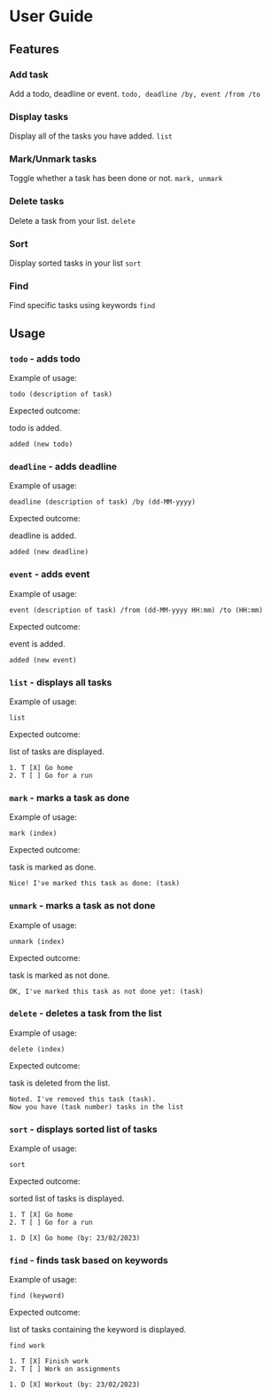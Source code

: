 # User Guide

## Features 

### Add task 

Add a todo, deadline or event. ``` todo, deadline /by, event /from /to ```

### Display tasks

Display all of the tasks you have added. ``` list ```


### Mark/Unmark tasks

Toggle whether a task has been done or not. ``` mark, unmark ```

### Delete tasks

Delete a task from your list. ``` delete ```

### Sort

Display sorted tasks in your list ``` sort ```

### Find

Find specific tasks using keywords ``` find ```

## Usage

### `todo` - adds todo

Example of usage: 

`todo (description of task)`

Expected outcome:

todo is added.

```
added (new todo)
```

### `deadline` - adds deadline

Example of usage: 

`deadline (description of task) /by (dd-MM-yyyy)`

Expected outcome:

deadline is added.

```
added (new deadline)
```

### `event` - adds event

Example of usage:

`event (description of task) /from (dd-MM-yyyy HH:mm) /to (HH:mm)`

Expected outcome:

event is added.

```
added (new event)
```
### `list` - displays all tasks

Example of usage:

`list`

Expected outcome:

list of tasks are displayed.

```
1. T [X] Go home
2. T [ ] Go for a run
```

### `mark` - marks a task as done

Example of usage:

`mark (index)`

Expected outcome:

task is marked as done.

```
Nice! I've marked this task as done: (task)
```

### `unmark` - marks a task as not done

Example of usage:

`unmark (index)`

Expected outcome:

task is marked as not done.

```
OK, I've marked this task as not done yet: (task)
```

### `delete` - deletes a task from the list

Example of usage:

`delete (index)`

Expected outcome:

task is deleted from the list.

```
Noted. I've removed this task (task). 
Now you have (task number) tasks in the list
```

### `sort` - displays sorted list of tasks 

Example of usage:

`sort`

Expected outcome:

sorted list of tasks is displayed.

```
1. T [X] Go home
2. T [ ] Go for a run

1. D [X] Go home (by: 23/02/2023)
```

### `find` - finds task based on keywords

Example of usage:

`find (keyword)`

Expected outcome:

list of tasks containing the keyword is displayed.

```
find work

1. T [X] Finish work
2. T [ ] Work on assignments

1. D [X] Workout (by: 23/02/2023)
```